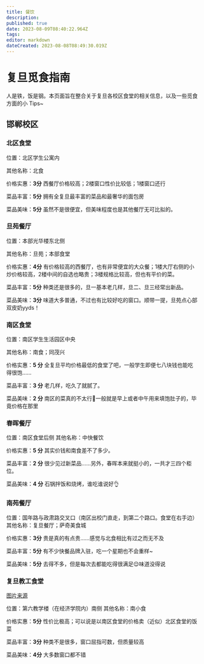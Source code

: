 ```yaml
---
title: 餐饮
description: 
published: true
date: 2023-08-09T08:40:22.964Z
tags: 
editor: markdown
dateCreated: 2023-08-08T08:49:30.019Z
---
```


# 复旦觅食指南 

人是铁，饭是钢。本页面旨在整合关于复旦各校区食堂的相关信息，以及一些觅食方面的小 Tips~

## 邯郸校区
### 北区食堂 

位置：北区学生公寓内

其他名称：北食

价格实惠：**3分**
西餐厅价格较高；2楼窗口性价比较低；1楼窗口还行

菜品丰富：**5分**
拥有全复旦最丰富的菜品和最奢华的面包房

菜品美味：**5分**
虽然不是很便宜，但美味程度也是其他餐厅无可比拟的。

### 旦苑餐厅

位置：本部光华楼东北侧 

其他名称：旦苑；本部食堂

价格实惠：**4分**
有价格较高的西餐厅，也有非常便宜的大众餐；1楼大厅右侧的小炒价格较高，2楼中间的自选也略贵；3楼规格比较高，但也有平价的菜。

菜品丰富：**5分**
种类还是很多的，旦一基本老几样，旦二、旦三经常出新品。

菜品美味：**3分**
味道大多普通，不过也有比较好吃的窗口。顺带一提，旦苑点心部双皮奶yyds！

### 南区食堂 

位置：南区学生生活园区中央 

其他名称：南食；同茂兴

价格实惠：**5 分** 
全复旦平均价格最低的食堂了吧，一般学生即便七八块钱也能吃得很饱……

菜品丰富：**3 分** 
老几样，吃久了就腻了。

菜品美味：**2 分** 
南区的菜真的不太行🙅‍一般就是早上或者中午用来填饱肚子的，毕竟价格在那里

### 春晖餐厅

位置：南区食堂后侧 
其他名称：中快餐饮

价格实惠：**5 分** 
其实价钱和南食差不了多少。

菜品丰富：**2 分**
很少见过新菜品……另外，春晖本来就挺小的，一共才三四个柜位。

菜品美味：**4 分** 
石锅拌饭和烧烤，谁吃谁说好👌

### 南苑餐厅 

位置：国年路与政肃路交叉口（南区出校门直走，到第二个路口。食堂在右手边）
其他名称：复旦餐厅；萨奇美食城

价格实惠：**3分**
贵是真的有点贵……感觉与北食相比有过之而无不及

菜品丰富：**5分**
有不少快餐品牌入驻，吃一个星期也不会重样~

菜品美味：**5分**
去得不多，但是每次去都能吃得很满足😌味道没得说

### 复旦教工食堂 
[图片来源](https://www.zhihu.com/question/326844147/answer/1278136371)

位置：第六教学楼（在经济学院内）南侧 
其他名称：南小食

价格实惠：**5分**
性价比极高；可以说是以南区食堂的价格卖（近似）北区食堂的饭菜

菜品丰富：**3分**
种类不是很多，窗口屈指可数，但质量较高

菜品美味：**4分**
大多数窗口都不错